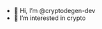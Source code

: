 - 👋 Hi, I’m @cryptodegen-dev
- 👀 I’m interested in crypto

<!---
cryptodegen-dev/cryptodegen-dev is a ✨ special ✨ repository because its `README.md` (this file) appears on your GitHub profile.
You can click the Preview link to take a look at your changes.
--->
